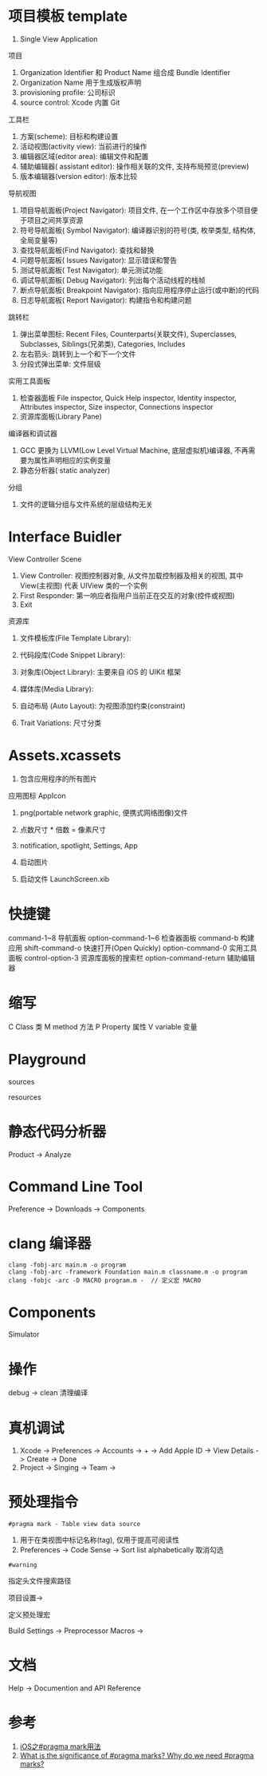# 项目模板 template

1. Single View Application

项目

1. Organization Identifier 和 Product Name 组合成 Bundle Identifier
2. Organization Name 用于生成版权声明
3. provisioning profile: 公司标识
4. source control: Xcode 内置 Git

工具栏

1. 方案(scheme): 目标和构建设置
2. 活动视图(activity view): 当前进行的操作
3. 编辑器区域(editor area): 编辑文件和配置
4. 辅助编辑器( assistant editor): 操作相关联的文件, 支持布局预览(preview)
5. 版本编辑器(version editor): 版本比较

导航视图

1. 项目导航面板(Project Navigator): 项目文件, 在一个工作区中存放多个项目便于项目之间共享资源
2. 符号导航面板( Symbol Navigator): 编译器识别的符号(类, 枚举类型, 结构体, 全局变量等)
3. 查找导航面板(Find Navigator): 查找和替换
4. 问题导航面板( Issues Navigator): 显示错误和警告
5. 测试导航面板( Test Navigator): 单元测试功能
6. 调试导航面板( Debug Navigator): 列出每个活动线程的栈帧
7. 断点导航面板( Breakpoint Navigator): 指向应用程序停止运行(或中断)的代码
8. 日志导航面板( Report Navigator): 构建指令和构建问题

跳转栏

1. 弹出菜单图标: Recent Files, Counterparts(关联文件), Superclasses, Subclasses, Siblings(兄弟类), Categories, Includes
2. 左右箭头: 跳转到上一个和下一个文件
3. 分段式弹出菜单: 文件层级

实用工具面板

1. 检查器面板 File inspector, Quick Help inspector, Identity inspector, Attributes inspector, Size inspector, Connections inspector
2. 资源库面板(Library Pane)

编译器和调试器

1. GCC 更换为 LLVM(Low Level Virtual Machine, 底层虚拟机)编译器, 不再需要为属性声明相应的实例变量
2. 静态分析器( static analyzer)

分组

1. 文件的逻辑分组与文件系统的层级结构无关

# Interface Buidler

View Controller Scene

1. View Controller: 视图控制器对象, 从文件加载控制器及相关的视图, 其中 View(主视图) 代表 UIView 类的一个实例
2. First Responder: 第一响应者指用户当前正在交互的对象(控件或视图)
3. Exit

资源库

1. 文件模板库(File Template Library):
2. 代码段库(Code Snippet Library):
3. 对象库(Object Library): 主要来自 iOS 的 UIKit 框架
4. 媒体库(Media Library):

1. 自动布局 (Auto Layout): 为视图添加约束(constraint)
2. Trait Variations: 尺寸分类

# Assets.xcassets

1. 包含应用程序的所有图片

应用图标 AppIcon

1. png(portable network graphic, 便携式网络图像)文件
2. 点数尺寸 * 倍数 = 像素尺寸
3. notification, spotlight, Settings, App

1. 启动图片
2. 启动文件 LaunchScreen.xib

# 快捷键

command-1~8 导航面板
option-command-1~6 检查器面板
command-b 构建应用
shift-command-o 快速打开(Open Quickly)
option-command-0 实用工具面板
control-option-3 资源库面板的搜索栏
option-command-return 辅助编辑器

# 缩写

C Class    类
M method   方法
P Property 属性
V variable 变量

# Playground

sources

resources

# 静态代码分析器

Product -> Analyze

# Command Line Tool

Preference -> Downloads -> Components

# clang 编译器

```
clang -fobj-arc main.m -o program
clang -fobj-arc -framework Foundation main.m classname.m -o program
clang -fobjc -arc -D MACRO program.m -	// 定义宏 MACRO
```

# Components

Simulator

# 操作

debug -> clean 清理编译

# 真机调试

1. Xcode -> Preferences -> Accounts -> + -> Add Apple ID -> View Details -> Create -> Done
2. Project -> Singing -> Team ->

# 预处理指令

`#pragma mark - Table view data source`

1. 用于在类视图中标记名称(tag), 仅用于提高可阅读性
2. Preferences -> Code Sense -> Sort list alphabetically 取消勾选

`#warning`

指定头文件搜索路径

项目设置->

定义预处理宏

Build Settings -> Preprocessor Macros ->

# 文档

Help -> Documention and API Reference

# 参考

1. [iOS之#pragma mark用法](https://my.oschina.net/u/615517/blog/90282)
2. [What is the significance of #pragma marks? Why do we need #pragma marks?](http://stackoverflow.com/questions/6853821/what-is-the-significance-of-pragma-marks-why-do-we-need-pragma-marks)
